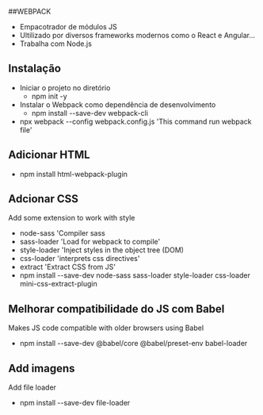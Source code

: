 ##WEBPACK
- Empacotrador de módulos JS
- Ultilizado por diversos frameworks modernos como o React e Angular...
- Trabalha com Node.js

## Instalação
- Iniciar o projeto no diretório
  - npm init -y
- Instalar o Webpack como dependência de desenvolvimento
  - npm install --save-dev webpack-cli  
- npx webpack --config webpack.config.js 'This command run webpack file'
## Adicionar HTML
- npm install html-webpack-plugin
## Adcionar CSS 
Add some extension to work with style
- node-sass 'Compiler sass
- sass-loader 'Load for webpack to compile'
- style-loader 'Inject styles in the object tree (DOM)
- css-loader 'interprets css directives'
- extract 'Extract CSS from JS'
- npm install --save-dev node-sass sass-loader style-loader css-loader mini-css-extract-plugin
## Melhorar compatibilidade do JS com Babel
Makes JS code compatible with older browsers using Babel
- npm install --save-dev @babel/core @babel/preset-env babel-loader
## Add imagens
Add file loader
- npm install --save-dev file-loader

